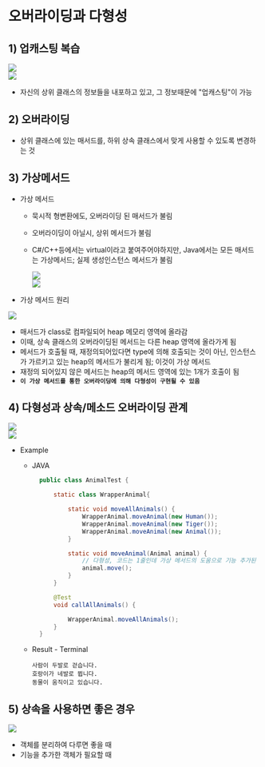 <link href="../../md/style.css" rel="stylesheet">

# 오버라이딩과 다형성

## 1) 업캐스팅 복습

<img src='images/2021-09-03-23-40-59.png' />

<br>

<img src='images/2021-09-03-23-46-07.png' />

- 자신의 상위 클래스의 정보들을 내포하고 있고, 그 정보때문에 "업캐스팅"이 가능

## 2) 오버라이딩

- 상위 클래스에 있는 매서드를, 하위 상속 클래스에서 맞게 사용할 수 있도록 변경하는 것

## 3) 가상메서드

- 가상 메서드

  - 묵시적 형변환에도, 오버라이딩 된 매서드가 불림
  - 오버라이딩이 아닐시, 상위 메서드가 불림
  - C#/C++등에서는 virtual이라고 붙여주어야하지만, Java에서는 모든 매서드는 가상메서드; 실제 생성인스턴스 메서드가 불림

    <img src='images/2021-09-04-00-06-34.png' />

    <br>

    <img src='images/2021-09-04-00-09-16.png' />

- 가상 메서드 원리

<img src='images/2021-09-04-20-54-19.png' />

- 매서드가 class로 컴파일되어 heap 메모리 영역에 올라감
- 이때, 상속 클래스의 오버라이딩된 메서드는 다른 heap 영역에 올라가게 됨
- 메서드가 호출될 때, 재정의되어있다면 type에 의해 호출되는 것이 아닌, 인스턴스가 가르키고 있는 heap의 메서드가 불리게 됨; 이것이 가상 메서드
- 재정의 되어있지 않은 메서드는 heap의 메서드 영역에 있는 1개가 호출이 됨
- **`이 가상 메서드를 통한 오버라이딩에 의해 다형성이 구현될 수 있음`**

## 4) 다형성과 상속/메소드 오버라이딩 관계

<img src='images/2021-09-04-20-59-19.png' />

<br>

<img src='images/2021-09-04-21-18-29.png' />

- Example

  - JAVA

    ```JAVA
      public class AnimalTest {

          static class WrapperAnimal{

              static void moveAllAnimals() {
                  WrapperAnimal.moveAnimal(new Human());
                  WrapperAnimal.moveAnimal(new Tiger());
                  WrapperAnimal.moveAnimal(new Animal());
              }

              static void moveAnimal(Animal animal) {
                  // 다형성, 코드는 1줄인데 가상 메서드의 도움으로 기능 추가된 객체들도 같은 메서드를 객체별로 사용하고, 인터페이스격의 메서드를 동일하게 취급할 수 있음
                  animal.move();
              }
          }

          @Test
          void callAllAnimals() {

              WrapperAnimal.moveAllAnimals();
          }
      }

    ```

  - Result - Terminal
    ```TEXT
    사람이 두발로 걷습니다.
    호랑이가 네발로 뜁니다.
    동물이 움직이고 있습니다.
    ```

## 5) 상속을 사용하면 좋은 경우

<img src='images/2021-09-04-21-34-53.png' />

- 객체를 분리하여 다루면 좋을 때
- 기능을 추가한 객체가 필요할 때

